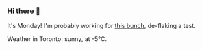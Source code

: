 ### Hi there :wave:

It's Monday! I'm probably working for [this bunch](https://github.com/kohofinancial), de-flaking a test.

Weather in Toronto: sunny, at -5°C.
